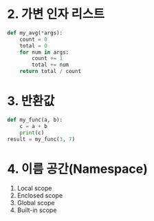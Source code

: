 # 2. 가변 인자 리스트

```python
def my_avg(*args):
    count = 0
	total = 0
    for num in args:
        count += 1
        total += num
    return total / count
```



# 3. 반환값

```python
def my_func(a, b):
    c = a + b
    print(c)
result = my_func(3, 7)
```



# 4. 이름 공간(Namespace)

1. Local scope
2. Enclosed scope
3. Global scope
4. Built-in scope